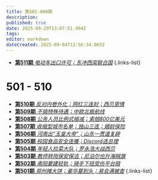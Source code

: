 ```yaml
---
title: 第501-600期
description: 
published: true
date: 2025-09-29T13:07:51.994Z
tags: 
editor: markdown
dateCreated: 2025-09-04T12:56:34.065Z
---
```


<!--

# 591 - 600
- [**第600期** **](./501-600/600.md)
- [**第599期** **](./501-600/599.md)
- [**第598期** **](./501-600/598.md)
- [**第597期** **](./501-600/597.md)
- [**第596期** **](./501-600/596.md)
- [**第595期** **](./501-600/595.md)
- [**第594期** **](./501-600/594.md)
- [**第593期** **](./501-600/593.md)
- [**第592期** **](./501-600/592.md)
- [**第591期** **](./501-600/591.md)
{.links-list}

# 581 - 590
- [**第590期** **](./501-600/590.md)
- [**第589期** **](./501-600/589.md)
- [**第588期** **](./501-600/588.md)
- [**第587期** **](./501-600/587.md)
- [**第586期** **](./501-600/586.md)
- [**第585期** **](./501-600/585.md)
- [**第584期** **](./501-600/584.md)
- [**第583期** **](./501-600/583.md)
- [**第582期** **](./501-600/582.md)
- [**第581期** **](./501-600/581.md)
{.links-list}

# 571 - 580
- [**第580期** **](./501-600/580.md)
- [**第579期** **](./501-600/579.md)
- [**第578期** **](./501-600/578.md)
- [**第577期** **](./501-600/577.md)
- [**第576期** **](./501-600/576.md)
- [**第575期** **](./501-600/575.md)
- [**第574期** **](./501-600/574.md)
- [**第573期** **](./501-600/573.md)
- [**第572期** **](./501-600/572.md)
- [**第571期** **](./501-600/571.md)
{.links-list}

# 561 - 570
- [**第570期** **](./501-600/570.md)
- [**第569期** **](./501-600/569.md)
- [**第568期** **](./501-600/568.md)
- [**第567期** **](./501-600/567.md)
- [**第566期** **](./501-600/566.md)
- [**第565期** **](./501-600/565.md)
- [**第564期** **](./501-600/564.md)
- [**第563期** **](./501-600/563.md)
- [**第562期** **](./501-600/562.md)
- [**第561期** **](./501-600/561.md)
{.links-list}

# 551 - 560
- [**第560期** **](./501-600/560.md)
- [**第559期** **](./501-600/559.md)
- [**第558期** **](./501-600/558.md)
- [**第557期** **](./501-600/557.md)
- [**第556期** **](./501-600/556.md)
- [**第555期** **](./501-600/555.md)
- [**第554期** **](./501-600/554.md)
- [**第553期** **](./501-600/553.md)
- [**第552期** **](./501-600/552.md)
- [**第551期** **](./501-600/551.md)
{.links-list}

# 541 - 550
- [**第550期** **](./501-600/550.md)
- [**第549期** **](./501-600/549.md)
- [**第548期** **](./501-600/548.md)
- [**第547期** **](./501-600/547.md)
- [**第546期** **](./501-600/546.md)
- [**第545期** **](./501-600/545.md)
- [**第544期** **](./501-600/544.md)
- [**第543期** **](./501-600/543.md)
- [**第542期** **](./501-600/542.md)
- [**第541期** **](./501-600/541.md)
{.links-list}

# 531 - 540
- [**第540期** **](./501-600/540.md)
- [**第539期** **](./501-600/539.md)
- [**第538期** **](./501-600/538.md)
- [**第537期** **](./501-600/537.md)
- [**第536期** **](./501-600/536.md)
- [**第535期** **](./501-600/535.md)
- [**第534期** **](./501-600/534.md)
- [**第533期** **](./501-600/533.md)
- [**第532期** **](./501-600/532.md)
- [**第531期** **](./501-600/531.md)
{.links-list}

# 521 - 530
- [**第530期** **](./501-600/530.md)
- [**第529期** **](./501-600/529.md)
- [**第528期** **](./501-600/528.md)
- [**第527期** **](./501-600/527.md)
- [**第526期** **](./501-600/526.md)
- [**第525期** **](./501-600/525.md)
- [**第524期** **](./501-600/524.md)
- [**第523期** **](./501-600/523.md)
- [**第522期** **](./501-600/522.md)
- [**第521期** **](./501-600/521.md)
{.links-list}

# 511 - 520
- [**第520期** **](./501-600/520.md)
- [**第519期** **](./501-600/519.md)
- [**第518期** **](./501-600/518.md)
- [**第517期** **](./501-600/517.md)
- [**第516期** **](./501-600/516.md)
- [**第515期** **](./501-600/515.md)
- [**第514期** **](./501-600/514.md)
- [**第513期** **](./501-600/513.md)
- [**第512期** **](./501-600/512.md)-->
- [**第511期** *电动车出口许可；东冲西突联合国*](./501-600/511.md)
{.links-list}

# 501 - 510
- [**第510期** *反对内卷外化；网红三连封；西贝恩情*](./501-600/510.md)
- [**第509期** *不搞特殊待遇；中欧北极航线*](./501-600/509.md)
- [**第508期** *公务人员比例式缩减；索赔800亿美元*](./501-600/508.md)
- [**第507期** *收缩型城市名单；独山三连；婚龄保险*](./501-600/507.md)
- [**第506期** *河南出“玉皇大帝”；山东一贯道复辟*](./501-600/506.md)
- [**第505期** *校园食品安全连播；Discord选总理*](./501-600/505.md)
- [**第504期** *年轻人捡菜大队；罗永浩大战西贝*](./501-600/504.md)
- [**第503期** *教师转岗保安保洁；尼泊尔也升海贼旗*](./501-600/503.md)
- [**第502期** *南阳要建轻轨；骑手下班受伤平台赔*](./501-600/502.md)
- [**第501期** *郑州摊大饼；豪华墓到头；易会满被查*](./501-600/501.md)
{.links-list}